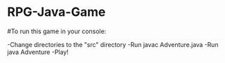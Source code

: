 # RPG-Java-Game

#To run this game in your console:

-Change directories to the "src" directory
-Run javac Adventure.java
-Run java Adventure
-Play!

